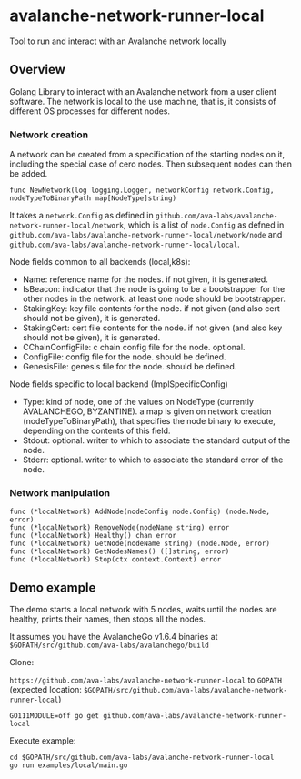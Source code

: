 # avalanche-network-runner-local

Tool to run and interact with an Avalanche network locally

## Overview

Golang Library to interact with an Avalanche network from a user client software. The network
is local to the use machine, that is, it consists of different OS processes for different nodes.

### Network creation

A network can be created from a specification of the starting nodes on it, including
the special case of cero nodes. Then subsequent nodes can then be added. 

```
func NewNetwork(log logging.Logger, networkConfig network.Config, nodeTypeToBinaryPath map[NodeType]string)
```

It takes a `network.Config` as defined in `github.com/ava-labs/avalanche-network-runner-local/network`, which
is a list of `node.Config` as defned in `github.com/ava-labs/avalanche-network-runner-local/network/node` and
`github.com/ava-labs/avalanche-network-runner-local/local`.

Node fields common to all backends (local,k8s):

- Name: reference name for the nodes. if not given, it is generated.
- IsBeacon: indicator that the node is going to be a bootstrapper for the other nodes in the network. at least one node should be bootstrapper.
- StakingKey: key file contents for the node. if not given (and also cert should not be given), it is generated.
- StakingCert: cert file contents for the node. if not given (and also key should not be given), it is generated.
- CChainConfigFile: c chain config file for the node. optional.
- ConfigFile: config file for the node. should be defined.
- GenesisFile: genesis file for the node. should be defined.

Node fields specific to local backend (ImplSpecificConfig)
- Type: kind of node, one of the values on NodeType (currently AVALANCHEGO, BYZANTINE). a map is given on network creation (nodeTypeToBinaryPath), that specifies the node binary to execute, depending on the contents of this field.
- Stdout: optional. writer to which to associate the standard output of the node.
- Stderr: optional. writer to which to associate the standard error of the node.

### Network manipulation

```
func (*localNetwork) AddNode(nodeConfig node.Config) (node.Node, error) 
func (*localNetwork) RemoveNode(nodeName string) error 
func (*localNetwork) Healthy() chan error 
func (*localNetwork) GetNode(nodeName string) (node.Node, error) 
func (*localNetwork) GetNodesNames() ([]string, error) 
func (*localNetwork) Stop(ctx context.Context) error 
```

## Demo example

The demo starts a local network with 5 nodes, waits until the nodes are healthy, prints their names, then stops all the nodes.

It assumes you have the AvalancheGo v1.6.4 binaries at `$GOPATH/src/github.com/ava-labs/avalanchego/build`

Clone:

`https://github.com/ava-labs/avalanche-network-runner-local` to `GOPATH` (expected location: `$GOPATH/src/github.com/ava-labs/avalanche-network-runner-local`)

```
GO111MODULE=off go get github.com/ava-labs/avalanche-network-runner-local
```

Execute example:

```
cd $GOPATH/src/github.com/ava-labs/avalanche-network-runner-local
go run examples/local/main.go
```

